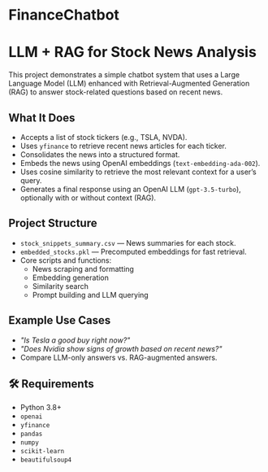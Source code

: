 # FinanceChatbot

# LLM + RAG for Stock News Analysis

This project demonstrates a simple chatbot system that uses a Large Language Model (LLM) enhanced with Retrieval-Augmented Generation (RAG) to answer stock-related questions based on recent news.

## What It Does

- Accepts a list of stock tickers (e.g., TSLA, NVDA).
- Uses `yfinance` to retrieve recent news articles for each ticker.
- Consolidates the news into a structured format.
- Embeds the news using OpenAI embeddings (`text-embedding-ada-002`).
- Uses cosine similarity to retrieve the most relevant context for a user’s query.
- Generates a final response using an OpenAI LLM (`gpt-3.5-turbo`), optionally with or without context (RAG).

## Project Structure

- `stock_snippets_summary.csv` — News summaries for each stock.
- `embedded_stocks.pkl` — Precomputed embeddings for fast retrieval.
- Core scripts and functions:
  - News scraping and formatting
  - Embedding generation
  - Similarity search
  - Prompt building and LLM querying

## Example Use Cases

- *"Is Tesla a good buy right now?"*
- *"Does Nvidia show signs of growth based on recent news?"*
- Compare LLM-only answers vs. RAG-augmented answers.

## 🛠️ Requirements

- Python 3.8+
- `openai`
- `yfinance`
- `pandas`
- `numpy`
- `scikit-learn`
- `beautifulsoup4`


